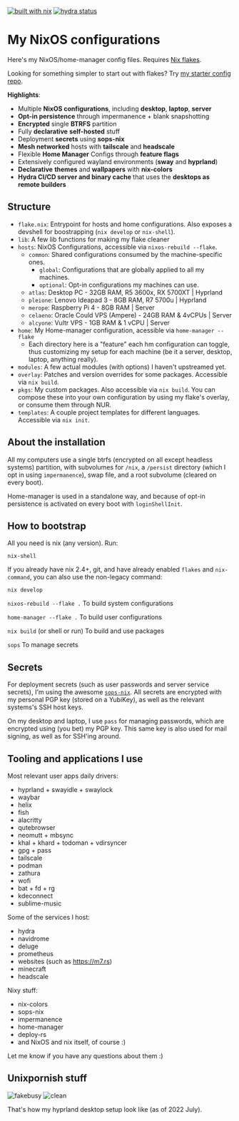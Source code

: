[![built with nix](https://img.shields.io/static/v1?logo=nixos&logoColor=white&label=&message=Built%20with%20Nix&color=41439a)](https://builtwithnix.org)
[![hydra status](https://img.shields.io/endpoint?url=https://hydra.m7.rs/job/nix-config/main/hosts.atlas/shield)](https://hydra.m7.rs/jobset/nix-config/main#tabs-jobs)

# My NixOS configurations

Here's my NixOS/home-manager config files. Requires [Nix flakes](https://nixos.wiki/wiki/Flakes).

Looking for something simpler to start out with flakes? Try [my starter config repo](https://github.com/Misterio77/nix-starter-config).

**Highlights**:

- Multiple **NixOS configurations**, including **desktop**, **laptop**, **server**
- **Opt-in persistence** through impermanence + blank snapshotting
- **Encrypted** single **BTRFS** partition
- Fully **declarative** **self-hosted** stuff
- Deployment **secrets** using **sops-nix**
- **Mesh networked** hosts with **tailscale** and **headscale**
- Flexible **Home Manager** Configs through **feature flags**
- Extensively configured wayland environments (**sway** and **hyprland**)
- **Declarative** **themes** and **wallpapers** with **nix-colors**
- **Hydra CI/CD server and binary cache** that uses the **desktops as remote builders**

## Structure

- `flake.nix`: Entrypoint for hosts and home configurations. Also exposes a
  devshell for boostrapping (`nix develop` or `nix-shell`).
- `lib`: A few lib functions for making my flake cleaner
- `hosts`: NixOS Configurations, accessible via `nixos-rebuild --flake`.
  - `common`: Shared configurations consumed by the machine-specific ones.
    - `global`: Configurations that are globally applied to all my machines.
    - `optional`: Opt-in configurations my machines can use.
  - `atlas`: Desktop PC - 32GB RAM, R5 3600x, RX 5700XT | Hyprland
  - `pleione`: Lenovo Ideapad 3 - 8GB RAM, R7 5700u | Hyprland
  - `merope`: Raspberry Pi 4 - 8GB RAM | Server
  - `celaeno`: Oracle Could VPS (Ampere) - 24GB RAM & 4vCPUs | Server
  - `alcyone`: Vultr VPS - 1GB RAM & 1 vCPU | Server
- `home`: My Home-manager configuration, acessible via `home-manager --flake`
    - Each directory here is a "feature" each hm configuration can toggle, thus
      customizing my setup for each machine (be it a server, desktop, laptop,
      anything really).
- `modules`: A few actual modules (with options) I haven't upstreamed yet.
- `overlay`: Patches and version overrides for some packages. Accessible via
  `nix build`.
- `pkgs`: My custom packages. Also accessible via `nix build`. You can compose
  these into your own configuration by using my flake's overlay, or consume them through NUR.
- `templates`: A couple project templates for different languages. Accessible
  via `nix init`.


## About the installation

All my computers use a single btrfs (encrypted on all except headless systems)
partition, with subvolumes for `/nix`, a `/persist` directory (which I opt in
using `impermanence`), swap file, and a root subvolume (cleared on every boot).

Home-manager is used in a standalone way, and because of opt-in persistence is
activated on every boot with `loginShellInit`.


## How to bootstrap

All you need is nix (any version). Run:
```
nix-shell
```

If you already have nix 2.4+, git, and have already enabled `flakes` and
`nix-command`, you can also use the non-legacy command:
```
nix develop
```

`nixos-rebuild --flake .` To build system configurations

`home-manager --flake .` To build user configurations

`nix build` (or shell or run) To build and use packages

`sops` To manage secrets


## Secrets

For deployment secrets (such as user passwords and server service secrets), I'm
using the awesome [`sops-nix`](https://github.com/Mic92/sops-nix). All secrets
are encrypted with my personal PGP key (stored on a YubiKey), as well as the
relevant systems's SSH host keys.

On my desktop and laptop, I use `pass` for managing passwords, which are
encrypted using (you bet) my PGP key. This same key is also used for mail
signing, as well as for SSH'ing around.

## Tooling and applications I use

Most relevant user apps daily drivers:

- hyprland + swayidle + swaylock
- waybar
- helix
- fish
- alacritty
- qutebrowser
- neomutt + mbsync
- khal + khard + todoman + vdirsyncer
- gpg + pass
- tailscale
- podman
- zathura
- wofi
- bat + fd + rg
- kdeconnect
- sublime-music

Some of the services I host:

- hydra
- navidrome
- deluge
- prometheus
- websites (such as https://m7.rs)
- minecraft
- headscale

Nixy stuff:

- nix-colors
- sops-nix
- impermanence
- home-manager
- deploy-rs
- and NixOS and nix itself, of course :)

Let me know if you have any questions about them :)

## Unixpornish stuff
![fakebusy](https://i.imgur.com/PZ4L7TR.png)
![clean](https://i.imgur.com/T5FjqbZ.jpg)

That's how my hyprland desktop setup look like (as of 2022 July).


